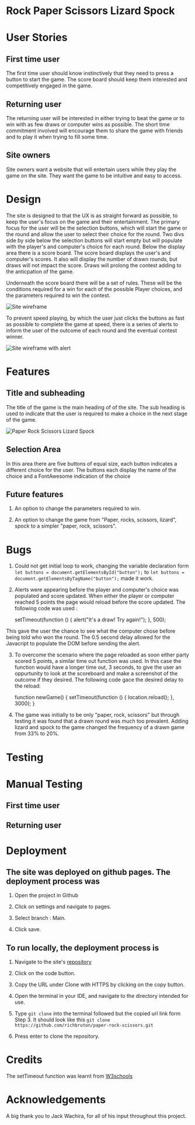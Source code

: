 # Rock Paper Scissors Lizard Spock


# User Stories

## First time user
The first time user should know instinctively that they need to press a button to start the game. The score board should keep them interested and competitively engaged in the game. 

## Returning user
The returning user will be interested in either trying to beat the game or to win with as few draws or computer wins as possible. The short time commitment involved will encourage them to share the game with friends and to play it when trying to fill some time.

## Site owners

Site owners want a website that will entertain users while they play the game on the site. They want the game to be intuitive and easy to access.

# Design

The site is designed to that the UX is as straight forward as possible, to keep the user's focus on the game and their entertainment. The primary focus for the user will be the selection buttons, which will start the game or the round and allow the user to select their choice for the round. Two divs side by side below the selection buttons will start empty but will populate with the player's and computer's choice for each round. Below the display area there is a score board. The score board displays the user's and computer's scores. It also will display the number of drawn rounds, but draws will not impact the score. Draws will prolong the contest adding to the anticpation of the game.

Underneath the score board there will be a set of rules. These will be the conditions required for a win for each of the possible Player choices, and the parameters required to win the contest.

![Site wireframe](/assets/docs/wireframe.png "wireframe")

To prevent speed playing, by which the user just clicks the buttons as fast as possible to complete the game at speed, there is a series of alerts to inform the user of the outcome of each round and the eventual contest winner.

![Site wireframe with alert](/assets/docs/wireframe-alert.png "wireframe with alert")

# Features

## Title and subheading

The title of the game is the main heading of of the site. The sub heading is used to indicate that the user is required to make a choice in the next stage of the game.

![Paper Rock Scissors Lizard Spock](/assets/docs/title.png)


## Selection Area

In this area there are five buttons of equal size, each button indicates a different choice for the user. The buttons each display the name of the choice and a FontAwesome indication of the choice


## Future features

1. An option to change the parameters required to win.

2. An option to change the game from "Paper, rocks, scissors, lizard", spock to a simpler "paper, rock, scissors".

# Bugs

1. Could not get initial loop to work, changing the variable declaration form `let buttons = document.getElementsById("button");` to `let buttons = document.getElementsByTagName("button");` made it work.

2. Alerts were appearing before the player and computer's choice was populated and score updated. When either the player or computer reached 5 points the page would reload before the score updated. The following code was used : 

    setTimeout(function () {
        alert("It's a draw! Try again!");
    }, 500); 

This gave the user the chance to see what the computer chose before being told who won the round. The 0.5 second delay allowed for the Javacript to populate the DOM before sending the alert. 

3. To overcome the scenario where the page reloaded as soon either party scored 5 points, a similar time out function was used. In this case the function would have a longer time out, 3 seconds, to give the user an oppurtunity to look at the scoreboard and make a screenshot of the outcome if they desired. The following code gace the desired delay to the reload:

    function newGame() {
        setTimeout(function () {
            location.reload();
        }, 3000);
    }

4. The game was initially to be only "paper, rock, scissors" but through testing it was found that a drawn round was much too prevalent. Adding lizard and spock to the game changed the frequency of a drawn game from 33% to 20%. 


# Testing


# Manual Testing

## First time user

## Returning user


# Deployment

## The site was deployed on github pages. The deployment process was

1. Open the project in Github

2. Click on settings and navigate to pages.

3. Select branch : Main.

4. Click save.

## To run locally, the deployment process is

1. Navigate to the site's [repository](https://github.com/richbruton/paper-rock-scissors)

2. Click on the code button.

3. Copy the URL under Clone with HTTPS by clicking on the copy button.

4. Open the terminal in your IDE, and navigate to the directory intended for use.

5. Type `git clone` into the terminal followed but the copied url link form Step 3. It should look like this `git clone https://github.com/richbruton/paper-rock-scissors.git`

6. Press enter to clone the repository.

# Credits

The setTimeout function was learnt from [W3schools](https://www.w3schools.com/jsref/met_win_settimeout.asp)

# Acknowledgements

A big thank you to Jack Wachira, for all of his input throughout this project.